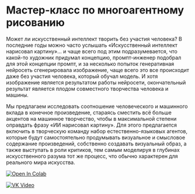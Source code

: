 # Мастер-класс по многоагентному рисованию

Может ли искусственный интеллект творить без участия человека? В последние годы можно часто услышать «Искусственный интеллект нарисовал картину»… и чаще всего под этим подразумевается, что какой-то художник придумал концепцию, промпт-инженер подобрал для этой концепции промпт, и за несколько попыток генеративная нейросеть сгенерировала изображение, чаще всего это все происходит даже без участия человека, который обучал модель. И хотя изображение является результатом работы нейросети, окончательный результат является плодом совместного творчества человека и машины.

Мы предлагаем исследовать соотношение человеческого и машинного вклада в конечное произведение, стараясь сместить всё больше акцентов на машинное творчество, чтобы в максимальной степени оправдать фразу «ИИ нарисовал картину». Для этого предлагается включить в творческую команду набор естественно-языковых агентов, которые будут самостоятельно продумывать визуальное и смысловое содержание произведений, собственно создавать визуальный образ, а также выступать в роли критиков, тем самым моделируя в глубинах искусственного разума тот же процесс, что обычно характерен для реального мира искусства. 

[![Open In Colab](https://colab.research.google.com/assets/colab-badge.svg)](https://colab.research.google.com/github/shwars/multiagent_drawing_workshop/blob/main/MultiAgentDraw.ipynb)

[![VK Video](https://img.shields.io/badge/Submit-Result-orange.svg?style=flat-square)](https://www.dropbox.com/request/1CWQn3SfRDzWBYFQoQeF)